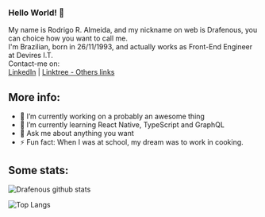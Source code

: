 ### Hello World! 👋
My name is Rodrigo R. Almeida, and my nickname on web is Drafenous, you can choice how you want to call me.<br/>
I'm Brazilian, born in 26/11/1993, and actually works as Front-End Engineer at Devires I.T.<br/>
Contact-me on:<br/>
[LinkedIn](https://www.linkedin.com/in/rodrigorobertoalmeida/) | [Linktree - Others links](https://linktr.ee/rodrigo_draf)

## More info:
- 🔭 I’m currently working on a probably an awesome thing
- 🌱 I’m currently learning React Native, TypeScript and GraphQL
- 💬 Ask me about anything you want
- ⚡ Fun fact: When I was at school, my dream was to work in cooking.

## Some stats:
![Drafenous github stats](https://github-readme-stats.vercel.app/api?username=drafenous&show_icons=true&theme=monokai)

![Top Langs](https://github-readme-stats.vercel.app/api/top-langs/?username=drafenous&layout=compact)

<!--
**drafenous/drafenous** is a ✨ _special_ ✨ repository because its `README.md` (this file) appears on your GitHub profile.

Here are some ideas to get you started:

- 🔭 I’m currently working on ...
- 🌱 I’m currently learning ...
- 👯 I’m looking to collaborate on ...
- 🤔 I’m looking for help with ...
- 💬 Ask me about ...
- 📫 How to reach me: ...
- 😄 Pronouns: ...
- ⚡ Fun fact: ...
-->
